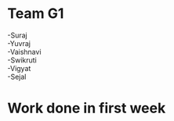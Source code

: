 # Team G1
-Suraj<br />
-Yuvraj<br />
-Vaishnavi<br />
-Swikruti<br />
-Vigyat<br />
-Sejal

# Work done in first week

